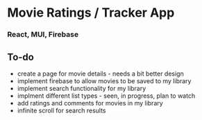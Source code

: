 # Movie Ratings / Tracker App

### React, MUI, Firebase

## To-do
- create a page for movie details - needs a bit better design
- implement firebase to allow movies to be saved to my library
- implement search functionality for my library
- implment different list types - seen, in progress, plan to watch
- add ratings and comments for movies in my library
- infinite scroll for search results
